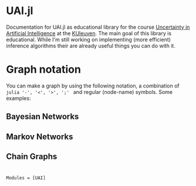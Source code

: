 # UAI.jl

Documentation for UAI.jl as educational library for the course [Uncertainty in Artificial Intelligence](https://onderwijsaanbod.kuleuven.be/syllabi/e/H02D2AE.htm#activetab=doelstellingen_idp1620896) at the [KUleuven](https://stijl.kuleuven.be/2016/img/svg/logo.svg). The main goal of this library is educational. While I'm still working on implementing (more efficient) inference algorithms their are already useful things you can do with it.


# Graph notation

You can make a graph by using the following notation, a combination of `julia '-', '<', '>', ';' ` and regular (node-name) symbols. Some examples:

## Bayesian Networks

## Markov Networks

## Chain Graphs

#

```@autodocs
Modules = [UAI]
```
